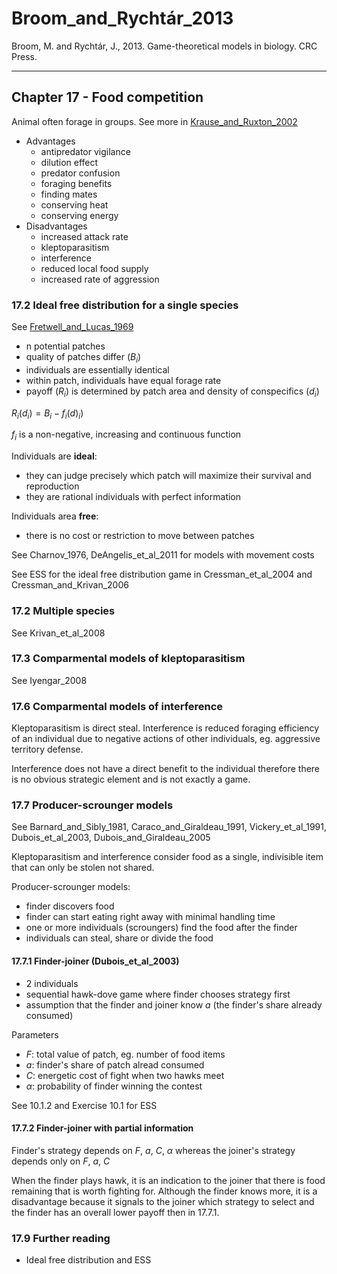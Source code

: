 # Broom_and_Rychtár_2013

Broom, M. and Rychtár, J., 2013. Game-theoretical models in biology. CRC Press.

---

## Chapter 17 - Food competition

Animal often forage in groups. See more in [Krause_and_Ruxton_2002](Krause_and_Ruxton_2002.md)

- Advantages
	- antipredator vigilance
	- dilution effect
	- predator confusion
	- foraging benefits
	- finding mates
	- conserving heat
	- conserving energy
- Disadvantages
	- increased attack rate
	- kleptoparasitism
	- interference
	- reduced local food supply
	- increased rate of aggression

### 17.2 Ideal free distribution for a single species

See [Fretwell_and_Lucas_1969](../papers/Fretwell_and_Lucas_1969.md)

- n potential patches
- quality of patches differ ($B_{i}$)
- individuals are essentially identical
- within patch, individuals have equal forage rate
- payoff ($R_{i}$) is determined by patch area and density of conspecifics  ($d_{i}$)

$R_{i} (d_{i}) = B_{i} - f_{i}(d)_{i})$

$f_{i}$ is a non-negative, increasing and continuous function

Individuals are **ideal**:
- they can judge precisely which patch will maximize their survival and reproduction
- they are rational individuals with perfect information

Individuals area **free**: 
- there is no cost or restriction to move between patches

See Charnov_1976, DeAngelis_et_al_2011 for models with movement costs

See ESS for the ideal free distribution game in Cressman_et_al_2004 and Cressman_and_Krivan_2006

### 17.2 Multiple species

See Krivan_et_al_2008

### 17.3 Comparmental models of kleptoparasitism

See Iyengar_2008

### 17.6 Comparmental models of interference

Kleptoparasitism is direct steal. Interference is reduced foraging efficiency of an individual due to negative actions of other individuals, eg. aggressive territory defense. 

Interference does not have a direct benefit to the individual therefore there is no obvious strategic element and is not exactly a game. 

### 17.7 Producer-scrounger models

See Barnard_and_Sibly_1981, Caraco_and_Giraldeau_1991, Vickery_et_al_1991, Dubois_et_al_2003, Dubois_and_Giraldeau_2005

Kleptoparasitism and interference consider food as a single, indivisible item that can only be stolen not shared. 

Producer-scrounger models:
- finder discovers food
- finder can start eating right away with minimal handling time
- one or more individuals (scroungers) find the food after the finder
- individuals can steal, share or divide the food


#### 17.7.1 Finder-joiner (Dubois_et_al_2003)

- 2 individuals
- sequential hawk-dove game where finder chooses strategy first
- assumption that the finder and joiner know $a$ (the finder's share already consumed)

Parameters

- $F$: total value of patch, eg. number of food items
- $a$: finder's share of patch alread consumed
- $C$: energetic cost of fight when two hawks meet
- $\alpha$: probability of finder winning the contest

See 10.1.2 and Exercise 10.1 for ESS


#### 17.7.2 Finder-joiner with partial information

Finder's strategy depends on $F$, $a$, $C$, $\alpha$ whereas the joiner's strategy depends only on $F$, $a$, $C$

When the finder plays hawk, it is an indication to the joiner that there is food remaining that is worth fighting for. Although the finder knows more, it is a disadvantage because it signals to the joiner which strategy to select and the finder has an overall lower payoff then in 17.7.1. 

### 17.9 Further reading

- Ideal free distribution and ESS
